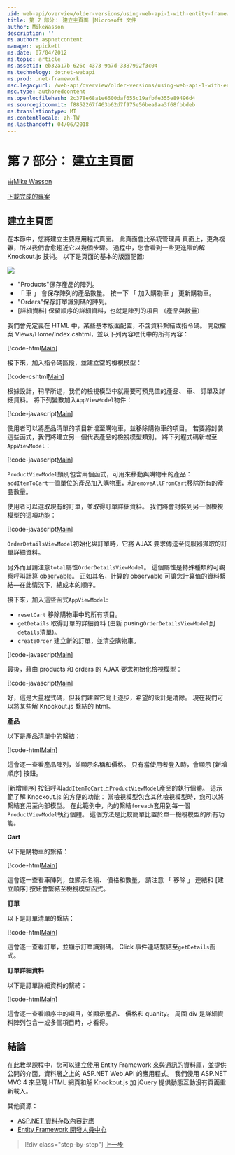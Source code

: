 ```yaml
---
uid: web-api/overview/older-versions/using-web-api-1-with-entity-framework-5/using-web-api-with-entity-framework-part-7
title: 第 7 部分： 建立主頁面 |Microsoft 文件
author: MikeWasson
description: ''
ms.author: aspnetcontent
manager: wpickett
ms.date: 07/04/2012
ms.topic: article
ms.assetid: eb32a17b-626c-4373-9a7d-3387992f3c04
ms.technology: dotnet-webapi
ms.prod: .net-framework
msc.legacyurl: /web-api/overview/older-versions/using-web-api-1-with-entity-framework-5/using-web-api-with-entity-framework-part-7
msc.type: authoredcontent
ms.openlocfilehash: 2c378e68a1e6600daf655c19afbfe355e89496d4
ms.sourcegitcommit: f8852267f463b62d7f975e56bea9aa3f68fbbdeb
ms.translationtype: MT
ms.contentlocale: zh-TW
ms.lasthandoff: 04/06/2018
---
```

<a name="part-7-creating-the-main-page"></a>第 7 部分： 建立主頁面
====================
由[Mike Wasson](https://github.com/MikeWasson)

[下載完成的專案](http://code.msdn.microsoft.com/ASP-NET-Web-API-with-afa30545)

## <a name="creating-the-main-page"></a>建立主頁面

在本節中，您將建立主要應用程式頁面。 此頁面會比系統管理員 頁面上，更為複雜，所以我們會愈趨近它以幾個步驟。 過程中，您會看到一些更進階的解 Knockout.js 技術。 以下是頁面的基本的版面配置:

![](using-web-api-with-entity-framework-part-7/_static/image1.png)

- "Products"保存產品的陣列。
- 「 車 」 會保存陣列的產品數量。 按一下 「 加入購物車 」 更新購物車。
- "Orders"保存訂單識別碼的陣列。
- [詳細資料] 保留順序的詳細資料，也就是陣列的項目 （產品與數量）

我們會先定義在 HTML 中，某些基本版面配置，不含資料繫結或指令碼。 開啟檔案 Views/Home/Index.cshtml，並以下列內容取代中的所有內容：

[!code-html[Main](using-web-api-with-entity-framework-part-7/samples/sample1.html)]

接下來，加入指令碼區段，並建立空的檢視模型：

[!code-cshtml[Main](using-web-api-with-entity-framework-part-7/samples/sample2.cshtml)]

根據設計，稍早所述，我們的檢視模型中就需要可預見值的產品、 車、 訂單及詳細資料。 將下列變數加入`AppViewModel`物件：

[!code-javascript[Main](using-web-api-with-entity-framework-part-7/samples/sample3.js)]

使用者可以將產品清單的項目新增至購物車，並移除購物車的項目。 若要將封裝這些函式，我們將建立另一個代表產品的檢視模型類別。 將下列程式碼新增至 `AppViewModel`：

[!code-javascript[Main](using-web-api-with-entity-framework-part-7/samples/sample4.js?highlight=4)]

`ProductViewModel`類別包含兩個函式，可用來移動與購物車的產品：`addItemToCart`一個單位的產品加入購物車，和`removeAllFromCart`移除所有的產品數量。

使用者可以選取現有的訂單，並取得訂單詳細資料。 我們將會封裝到另一個檢視模型的這項功能：

[!code-javascript[Main](using-web-api-with-entity-framework-part-7/samples/sample5.js?highlight=4)]

`OrderDetailsViewModel`初始化與訂單時，它將 AJAX 要求傳送至伺服器擷取的訂單詳細資料。

另外而且請注意`total`屬性`OrderDetailsViewModel`。 這個屬性是特殊種類的可觀察呼叫[計算 observable](http://knockoutjs.com/documentation/computedObservables.html)。 正如其名，計算的 observable 可讓您計算值的資料繫結&#8212;在此情況下，總成本的順序。

接下來，加入這些函式`AppViewModel`:

- `resetCart` 移除購物車中的所有項目。
- `getDetails` 取得訂單的詳細資料 (由新 pusing`OrderDetailsViewModel`到`details`清單)。
- `createOrder` 建立新的訂單，並清空購物車。


[!code-javascript[Main](using-web-api-with-entity-framework-part-7/samples/sample6.js?highlight=4)]

最後，藉由 products 和 orders 的 AJAX 要求初始化檢視模型：

[!code-javascript[Main](using-web-api-with-entity-framework-part-7/samples/sample7.js)]

好，這是大量程式碼，但我們建置它向上逐步，希望的設計是清除。 現在我們可以將某些解 Knockout.js 繫結的 html。

**產品**

以下是產品清單中的繫結：

[!code-html[Main](using-web-api-with-entity-framework-part-7/samples/sample8.html)]

這會逐一查看產品陣列，並顯示名稱和價格。 只有當使用者登入時，會顯示 [新增順序] 按鈕。

[新增順序] 按鈕呼叫`addItemToCart`上`ProductViewModel`產品的執行個體。 這示範了解 Knockout.js 的方便的功能： 當檢視模型包含其他檢視模型時，您可以將繫結套用至內部模型。 在此範例中，內的繫結`foreach`套用到每一個`ProductViewModel`執行個體。 這個方法是比較簡單比置於單一檢視模型的所有功能。

**Cart**

以下是購物車的繫結：

[!code-html[Main](using-web-api-with-entity-framework-part-7/samples/sample9.html)]

這會逐一查看車陣列，並顯示名稱、 價格和數量。 請注意 「 移除 」 連結和 [建立順序] 按鈕會繫結至檢視模型函式。

**訂單**

以下是訂單清單的繫結：

[!code-html[Main](using-web-api-with-entity-framework-part-7/samples/sample10.html)]

這會逐一查看訂單，並顯示訂單識別碼。 Click 事件連結繫結至`getDetails`函式。

**訂單詳細資料**

以下是訂單詳細資料的繫結：

[!code-html[Main](using-web-api-with-entity-framework-part-7/samples/sample11.html)]

這會逐一查看順序中的項目，並顯示產品、 價格和 quanity。 周圍 div 是詳細資料陣列包含一或多個項目時，才看得。

## <a name="conclusion"></a>結論

在此教學課程中，您可以建立使用 Entity Framework 來與通訊的資料庫，並提供公開的介面，資料層之上的 ASP.NET Web API 的應用程式。 我們使用 ASP.NET MVC 4 來呈現 HTML 網頁和解 Knockout.js 加 jQuery 提供動態互動沒有頁面重新載入。

其他資源：

- [ASP.NET 資料存取內容對應](https://msdn.microsoft.com/library/6759sth4.aspx)
- [Entity Framework 開發人員中心](https://msdn.microsoft.com/data/ef)

> [!div class="step-by-step"]
> [上一步](using-web-api-with-entity-framework-part-6.md)
